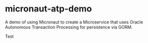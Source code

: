 # micronaut-atp-demo

A demo of using Micronaut to create a Microservice that uses Oracle Autonomous Transaction Processing for persistence via GORM.

Test